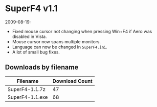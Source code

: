 # SuperF4 v1.1

2009-08-19:
- Fixed mouse cursor not changing when pressing Win+F4 if Aero was disabled in Vista.
- Mouse cursor now spans multiple monitors.
- Language can now be changed in `SuperF4.ini`.
- A lot of small bug fixes.

## Downloads by filename

Filename        | Download Count
--------------- | --------------
SuperF4-1.1.7z  |             47
SuperF4-1.1.exe |             68
